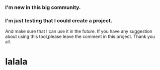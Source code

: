 ### I'm new in this big community.
### I'm just testing that I could create a project.
And make sure that I can use it in the future.
If you have any suggestion about using this tool,please leave the comment in this project.
Thank you all.
# lalala
